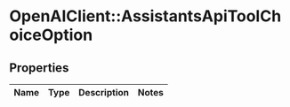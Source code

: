 # OpenAIClient::AssistantsApiToolChoiceOption

## Properties
Name | Type | Description | Notes
------------ | ------------- | ------------- | -------------

